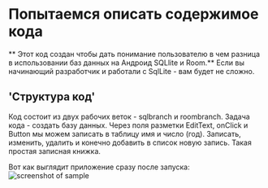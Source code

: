 Попытаемся описать содержимое кода 
==========

** Этот код создан чтобы дать понимание пользователю в чем разница в использовании баз данных на Андроид SQLlite и Room.**
Если вы начинающий разработчик и работали с SqlLite - вам будет не сложно.

'Структура код'
----
Код состоит из двух рабочих веток - sqlbranch и roombranch. 
Задача кода - создать базу данных. Через поля разметки EditText, onClick и Button мы можем записать в таблицу имя и число (год).
Записать, изменить, удалить и конечно добавить в список новую запись. Такая простая записная книжка.

Вот как выглядит приложение сразу после запуска:
![screenshot of sample](https://i.imgur.com/Ck1lOtN.png)
